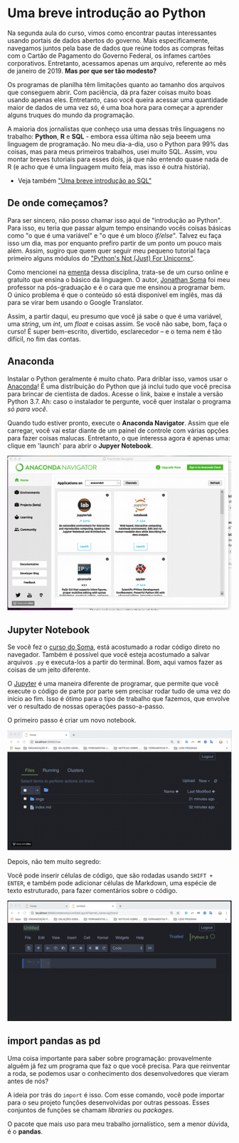 # Uma breve introdução ao Python

Na segunda aula do curso, vimos como encontrar pautas interessantes usando portais de dados abertos do governo. Mais especificamente, navegamos juntos pela base de dados que reúne todos as compras feitas com o Cartão de Pagamento do Governo Federal, os infames cartões corporativos. Entretanto, acessamos apenas um arquivo, referente ao mês de janeiro de 2019. **Mas por que ser tão modesto?**

Os programas de planilha têm limitações quanto ao tamanho dos arquivos que conseguem abrir. Com paciência, dá pra fazer coisas muito boas usando apenas eles. Entretanto, caso você queira acessar uma quantidade maior de dados de uma vez só, é uma boa hora para começar a aprender alguns truques do mundo da programação.

A maioria dos jornalistas que conheço usa uma dessas três linguagens no trabalho: **Python**, **R** e **SQL** - embora essa última não seja beeem uma linguagem de programação. No meu dia-a-dia, uso o Python para 99% das coisas, mas para meus primeiros trabalhos, usei muito SQL. Assim, vou montar breves tutoriais para esses dois, já que não entendo quase nada de R (e acho que é uma linguagem muito feia, mas isso é outra história).

- Veja também ["Uma breve introdução ao SQL"](https://rodrigomenegat.github.io/jgd-1/introducao-ao-sql)
 

## De onde começamos?

Para ser sincero, não posso chamar isso aqui de "introdução ao Python". Para isso, eu teria que passar algum tempo ensinando vocês coisas básicas como "o que é uma variável" e "o que é um bloco *if/else*". Talvez eu faça isso um dia, mas por enquanto prefiro partir de um ponto um pouco mais além. Assim, sugiro que quem quer seguir meu pequeno tutorial faça primeiro alguns módulos do ["Python's Not (Just) For Unicorns"](http://littlecolumns.com/learn/python/data-types-errors/). 

Como mencionei na [ementa](https://rodrigomenegat.github.io/jgd-1) dessa disciplina, trata-se de um curso online e gratuito que ensina o básico da linguagem. O autor, [Jonathan Soma](https://www.github.com/jsoma) foi meu professor na pós-graduação e é o cara que me ensinou a programar bem. O único problema é que o conteúdo só está disponível em inglês, mas dá para se virar bem usando o Google Translator.

Assim, a partir daqui, eu presumo que você já sabe o que é uma variável, uma *string*, um *int*, um *float* e coisas assim. Se você não sabe, bom, faça o curso! É super bem-escrito, divertido, esclarecedor – e o tema nem é tão difícil, no fim das contas.

## Anaconda

Instalar o Python geralmente é muito chato. Para driblar isso, vamos usar o [Anaconda](https://www.anaconda.com/distribution/)! É uma distribuição do Python que já inclui tudo que você precisa para brincar de cientista de dados. Acesse o link, baixe e instale a versão Python 3.7. Ah: caso o instalador te pergunte, você quer instalar o programa *só para você*.

Quando tudo estiver pronto, execute o **Anaconda Navigator**. Assim que ele carregar, você vai estar diante de um painel de controle com várias opções para fazer coisas malucas. Entretanto, o que interessa agora é apenas uma: clique em 'launch' para abrir o **Jupyer Notebook**.


<img style="float: center;" src="imgs/gif-1.gif">

## Jupyter Notebook

Se você fez o [curso do Soma](#da-onde-começamos?), está acostumado a rodar código direto no navegador. Também é possível que você esteja acostumado a salvar arquivos `.py` e executa-los a partir do terminal. Bom, aqui vamos fazer as coisas de um jeito diferente.

O [Jupyter](https://jupyter.org/) é uma maneira diferente de programar, que permite que você execute o código de parte por parte sem precisar rodar tudo de uma vez do início ao fim. Isso é ótimo para o tipo de trabalho que fazemos, que envolve ver o resultado de nossas operações passo-a-passo.

O primeiro passo é criar um novo notebook.

<img style="float: center;" src="imgs/new-jupyter.gif">

Depois, não tem muito segredo:

Você pode inserir células de código, que são rodadas usando `SHIFT + ENTER`, e também pode adicionar células de Markdown, uma espécie de texto estruturado, para fazer comentários sobre o código.

<img style="float: center;" src="imgs/code-and-markdown.gif">

## import pandas as pd

Uma coisa importante para saber sobre programação: provavelmente alguém já fez um programa que faz o que você precisa. Para que reinventar a roda, se podemos usar o conhecimento dos desenvolvedores que vieram antes de nós?

A ideia por trás do `import` é isso. Com esse comando, você pode importar para o seu projeto funções desenvolvidas por outras pessoas. Esses conjuntos de funções se chamam *libraries* ou *packages*.

O pacote que mais uso para meu trabalho jornalístico, sem a menor dúvida, é o **pandas**.
